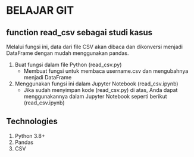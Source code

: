 # BELAJAR GIT
## function read_csv sebagai studi kasus

Melalui fungsi ini, data dari file CSV akan dibaca dan dikonversi menjadi DataFrame dengan mudah menggunakan pandas.

1. Buat fungsi dalam file Python (read_csv.py)
    - Membuat fungsi untuk membaca username.csv dan mengubahnya menjadi DataFrame
2. Menggunakan fungsi ini dalam Jupyter Notebook (read_csv.ipynb)
    - Jika sudah menyimpan kode (read_csv.py) di atas, Anda dapat menggunakannya dalam Jupyter Notebook seperti berikut (read_csv.ipynb)

## Technologies

1. Python 3.8+
2. Pandas
2. CSV